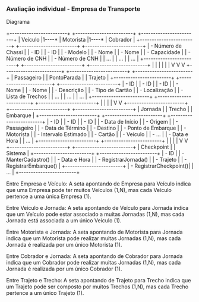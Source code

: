 ### Avaliação individual - Empresa de Transporte

Diagrama

+------------------------+       +------------------------+      +------------------------+
|      Veículo           |1----* |        Motorista       |1----* |       Cobrador         |
+------------------------+       +------------------------+      +------------------------+
| - Número de Chassi     |       | - ID                   |      | - ID                   |
| - Modelo               |       | - Nome                 |      | - Nome                 |
| - Capacidade           |       | - Número de CNH        |      | - Número de CNH        |
| ...                    |       | ...                    |      | ...                    |
+------------------------+       +------------------------+      +------------------------+
        |                               |                             |
        |                               |                             |
        V                               V                             V
+------------------------+       +------------------------+      +------------------------+
|      Passageiro        |       |       PontoParada      |      |        Trajeto         |
+------------------------+       +------------------------+      +------------------------+
| - ID                   |       | - ID                   |      | - ID                   |
| - Nome                 |       | - Nome                 |      | - Descrição            |
| - Tipo de Cartão       |       | - Localização          |      | - Lista de Trechos     |
| ...                    |       | ...                    |      | ...                    |
+------------------------+       +------------------------+      +------------------------+
        |                               |
        |                               |
        V                               V
+------------------------+       +------------------------+      +------------------------+
|        Jornada         |       |        Trecho          |      |        Embarque        |
+------------------------+       +------------------------+      +------------------------+
| - ID                   |       | - ID                   |      | - ID                   |
| - Data de Início       |       | - Origem               |      | - Passageiro           |
| - Data de Término      |       | - Destino              |      | - Ponto de Embarque    |
| - Motorista            |       | - Intervalo Estimado   |      | - Cartão               |
| - Veículo              |       | - ...                  |      | - Data e Hora          |
| ...                    |       +------------------------+      +------------------------+
        |                               |
        |                               |
        V                               V
+------------------------+       +------------------------+
|       Checkpoint       |       |         Sistema        |
+------------------------+       +------------------------+
| - ID                   |       | - ManterCadastro()     |
| - Data e Hora          |       | - RegistrarJornada()   |
| - Trajeto              |       | - RegistrarEmbarque()  |
+------------------------+       | - RegistrarCheckpoint()|
                                 | ...                    |
                                 +------------------------+


Entre Empresa e Veículo: A seta apontando de Empresa para Veículo indica que uma Empresa pode ter muitos Veículos (1,N), mas cada Veículo pertence a uma única Empresa (1).

Entre Veículo e Jornada: A seta apontando de Veículo para Jornada indica que um Veículo pode estar associado a muitas Jornadas (1,N), mas cada Jornada está associada a um único Veículo (1).

Entre Motorista e Jornada: A seta apontando de Motorista para Jornada indica que um Motorista pode realizar muitas Jornadas (1,N), mas cada Jornada é realizada por um único Motorista (1).

Entre Cobrador e Jornada: A seta apontando de Cobrador para Jornada indica que um Cobrador pode realizar muitas Jornadas (1,N), mas cada Jornada é realizada por um único Cobrador (1).

Entre Trajeto e Trecho: A seta apontando de Trajeto para Trecho indica que um Trajeto pode ser composto por muitos Trechos (1,N), mas cada Trecho pertence a um único Trajeto (1).